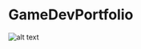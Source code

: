 # GameDevPortfolio

![alt text](https://github.com/OliverWangData/GameDevPortfolio/Projects/CHCH/preview.png)
